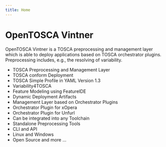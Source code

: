 ```yaml
---
title: Home
---
```


# OpenTOSCA Vintner

OpenTOSCA Vintner is a TOSCA preprocessing and management layer which is able to deploy applications based on TOSCA
orchestrator plugins.
Preprocessing includes, e.g., the resolving of variability.

- TOSCA Preprocessing and Management Layer
- TOSCA conform Deployment
- TOSCA Simple Profile in YAML Version 1.3
- Variability4TOSCA
- Feature Modeling using FeatureIDE
- Dynamic Deployment Artifacts
- Management Layer based on Orchestrator Plugins
- Orchestrator Plugin for xOpera
- Orchestrator Plugin for Unfurl
- Can be integrated into any Toolchain
- Standalone Preprocessing Tools
- CLI and API
- Linux and Windows
- Open Source
  and more ...